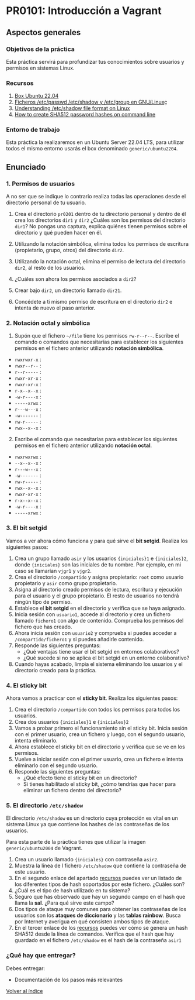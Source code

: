 # PR0101: Introducción a Vagrant

## Aspectos generales

### Objetivos de la práctica

Esta práctica servirá para profundizar tus conocimientos sobre usuarios y permisos en sistemas Linux.


### Recursos

1. [Box Ubuntu 22.04](https://app.vagrantup.com/generic/boxes/ubuntu2204)
2. [Ficheros /etc/passwd /etc/shadow y /etc/group en GNU/Linux](https://blog.elhacker.net/2022/02/icheros-etc-passwd-shadow-y-group.html)ç
3. [Understanding /etc/shadow file format on Linux](https://www.cyberciti.biz/faq/understanding-etcshadow-file/)
4. [How to create SHA512 password hashes on command line](https://unix.stackexchange.com/questions/52108/how-to-create-sha512-password-hashes-on-command-line)


### Entorno de trabajo

Esta práctica la realizaremos en un Ubuntu Server 22.04 LTS, para utilizar todos el mismo entorno usarás el box denominado `generic/ubuntu2204`.


## Enunciado

### 1. Permisos de usuarios

A no ser que se indique lo contrario realiza todas las operaciones desde el directorio personal de tu usuario.

1.	Crea el directorio `pr0201` dentro de tu directorio personal y dentro de él crea los directorios `dir1` y `dir2` ¿Cuáles son los permisos del directorio `dir1`? No pongas una captura, explica quiénes tienen permisos sobre el directorio y qué pueden hacer en él.

2.	Utilizando   la   notación   simbólica, elimina   todos   los   permisos de   escritura (propietario, grupo, otros) del directorio `dir2`.

3.	Utilizando la notación octal, elimina el permiso de lectura del directorio `dir2`, al resto de los usuarios.

4.	¿Cuáles son ahora los permisos asociados a `dir2`?

5.	Crear bajo `dir2`, un directorio llamado `dir21`.

6.	Concédete a ti mismo permiso de escritura en el directorio `dir2` e intenta de nuevo el paso anterior.



### 2. Notación octal y simbólica

1.	Supón que el fichero `~/file` tiene los permisos `rw-r--r--`. Escribe el comando o comandos que necesitarías para establecer los siguientes permisos en el fichero anterior utilizando **notación simbólica**. 

- `rwxrwxr-x` :
- `rwxr--r--` :
- `r--r-----` :
- `rwxr-xr-x` :
- `rwxr-xr-x` :
- `r-x--x--x` :
- `-w-r----x` :
- `-----xrwx` :
- `r---w---x` :
- `-w-------` :
- `rw-r-----` :
- `rwx--x--x` :

2.	Escribe el comando que necesitarías para establecer los siguientes permisos en el fichero anterior utilizando **notación octal**.

- `rwxrwxrwx` :
- `--x--x--x` :
- `r---w---x` :
- `-w-------` :
- `rw-r-----` :
- `rwx--x--x` :
- `rwxr-xr-x` :
- `r-x--x--x` :
- `-w-r----x` :
- `-----xrwx` :


### 3. El bit setgid

Vamos a ver ahora cómo funciona y para qué sirve el **bit setgid**. Realiza los siguientes pasos:

1. Crea un grupo llamado `asir` y los usuarios `{iniciales}1` e `{iniciales}2`, donde `{iniciales}` son las iniciales de tu nombre. Por ejemplo, en mi caso se llamarían `vjgr1` y `vjgr2`.
2. Crea el directorio `/compartido` y asigna propietario: `root` como usuario propietario y `asir` como grupo propietario.
3.  Asigna al directorio creado permisos de lectura, escritura y ejecución para el usuario y el grupo propietario. El resto de usuarios no tendrá ningún tipo de permiso.
4.  Establece el **bit setgid** en el directorio y verifica que se haya asignado.
5.  Inicia sesión con `usuario1`, accede al directorio y crea un fichero llamado `fichero1` con algo de contenido. Comprueba los permisos del fichero que has creado.
6.  Ahora inicia sesión con `usuario2` y comprueba si puedes acceder a `/compartido/fichero1` y si puedes añadirle contenido.
7.  Responde las siguientes preguntas:
    - ¿Qué ventajas tiene usar el bit setgid en entornos colaborativos?
    - ¿Qué sucede si no se aplica el bit setgid en un entorno colaborativo?
8. Cuando hayas acabado, limpia el sistema eliminando los usuarios y el directorio creado para la práctica.


### 4. El sticky bit

Ahora vamos a practicar con el **sticky  bit**. Realiza los siguientes pasos:

1. Crea el directorio `/compartido` con todos los permisos para todos los usuarios.
2. Crea dos usuarios `{iniciales}1` e `{iniciales}2`
3. Vamos a probar primero el funcionamiento sin el sticky bit. Inicia sesión con el primer usuario, crea un fichero y luego, con el segundo usuario, intenta eliminarlo.
4. Ahora establece el sticky bit en el directorio y verifica que se ve en los permisos.
5. Vuelve a iniciar sesión con el primer usuario, crea un fichero e intenta eliminarlo con el segundo usuario.
6. Responde las siguientes preguntas:
   - ¿Qué efecto tiene el sticky bit en un directorio?
   - Si tienes habilitado el sticky bit, ¿cómo tendrías que hacer para eliminar un fichero dentro del directorio?


### 5. El directorio `/etc/shadow`

El directorio `/etc/shadow` es un directorio cuya protección es vital en un sistema Linux ya que contiene los hashes de las contraseñas de los usuarios. 

Para esta parte de la práctica tienes que utilizar la imagen `generic/ubuntu2004` de Vagrant.

1. Crea un usuario llamado `{iniciales}` con contraseña `asir2`.
2. Muestra la línea de l fichero `/etc/shadow` que contiene la contraseña de este usuario.
3. En el segundo enlace del apartado [recursos](#recursos) puedes ver un listado de los diferentes tipos de hash soportados por este fichero. ¿Cuáles son?
4. ¿Cuál es el tipo de hash utilizado en tu sistema?
5. Seguro que has observado que hay un segundo campo en el hash que llama la **sal**. ¿Para qué sirve este campo?
6. Dos tipos de ataque muy comunes para obtener las contraseñas de los usuarios son los **ataques de diccionario** y las **tablas rainbow**. Busca por Internet y averigua en qué consisten ambos tipos de ataque.
7. En el tercer enlace de los [recursos](#recursos) puedes ver cómo se genera un hash SHA512 desde la línea de comandos. Verifica que el hash que hay guardado en el fichero `/etc/shadow` es el hash de la contraseña `asir1`





### ¿Qué hay que entregar?

Debes entregar:

- Documentación de los pasos más relevantes



[Volver al índice](../index.html)